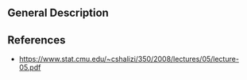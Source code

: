 ## General Description

## References
- https://www.stat.cmu.edu/~cshalizi/350/2008/lectures/05/lecture-05.pdf
